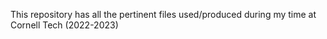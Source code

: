 This repository has all the pertinent files used/produced during my time at Cornell Tech (2022-2023)
